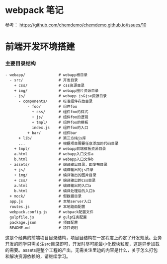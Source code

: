 # webpack 笔记

参考：
https://github.com/chemdemo/chemdemo.github.io/issues/10



# 前端开发环境搭建

### 主要目录结构

```
- webapp/               # webapp根目录
  - src/                # 开发目录
    + css/              # css资源目录
    + img/              # webapp图片资源目录
    - js/               # webapp js&jsx资源目录
      - components/     # 标准组件存放目录
          - foo/        # 组件foo
            + css/      # 组件foo的样式
            + js/       # 组件foo的逻辑
            + tmpl/     # 组件foo的模板
            index.js    # 组件foo的入口
          + bar/        # 组件bar
      + lib/            # 第三方纯js库
      ...               # 根据项目需要任意添加的代码目录
    + tmpl/             # webapp前端模板资源目录
    a.html              # webapp入口文件a
    b.html              # webapp入口文件b
  - assets/             # 编译输出目录，即发布目录
    + js/               # 编译输出的js目录
    + img/              # 编译输出的图片目录
    + css/              # 编译输出的css目录
    a.html              # 编译输出的入口a
    b.html              # 编译处理后的入口b
  + mock/               # 假数据目录
  app.js                # 本地server入口
  routes.js             # 本地路由配置
  webpack.config.js     # webpack配置文件
  gulpfile.js           # gulp任务配置
  package.json          # 项目配置
  README.md             # 项目说明
```

这是个经典的前端项目目录结构，项目目结构在一定程度上约定了开发规范。业务开发的同学只需关注src目录即可，开发时尽可能最小化模块粒度，这是异步加载的需要。assets是整个工程的产出，无需关注里边的内容是什么，关于怎么打包和解决资源依赖的，请继续学习。




